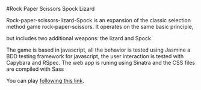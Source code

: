 #Rock Paper Scissors Spock Lizard
																		
Rock-paper-scissors-lizard-Spock is an expansion of the classic selection method game rock-paper-scissors. It operates on the same basic principle, 

but includes two additional weapons: the lizard and Spock 

The game is based in javascript, all the behavior is tested using Jasmine a BDD testing framework for javascript, the user interaction is tested with Capybara and RSpec. The web app is runing using Sinatra and the CSS files are compiled with Sass

You can play [following this link](http://spock-lizard.herokuapp.com/).
